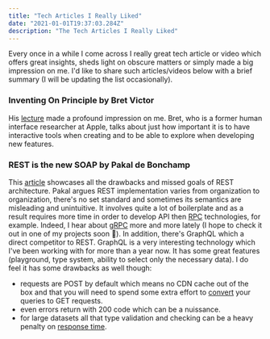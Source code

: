 ```yaml
---
title: "Tech Articles I Really Liked"
date: "2021-01-01T19:37:03.284Z"
description: "The Tech Articles I Really Liked"
---
```


Every once in a while I come across I really great tech article or video which offers great insights, sheds light on obscure matters or simply made a big impression on me. I'd like to share such articles/videos below with a brief summary (I will be updating the list occasionally).

### Inventing On Principle by Bret Victor

His [lecture](http://worrydream.com/#!/InventingOnPrinciple) made a profound impression on me. Bret, who is a former human interface researcher at Apple, talks about just how important it is to have interactive tools when creating and to be able to explore when developing new features.

### REST is the new SOAP by Pakal de Bonchamp

This [article](https://www.freecodecamp.org/news/rest-is-the-new-soap-97ff6c09896d/) showcases all the drawbacks and missed goals of REST architecture. Pakal argues REST implementation varies from organization to organization, there's no set standard and sometimes its semantics are misleading and unintuitive. It involves quite a lot of boilerplate and as a result requires more time in order to develop API then [RPC](https://en.wikipedia.org/wiki/Remote_procedure_call) technologies, for example. Indeed, I hear about [gRPC](https://grpc.io/about/) more and more lately (I hope to check it out in one of my projects soon 🙂). In addition, there's GraphQL which a direct competitor to REST. GraphQL is a very interesting technology which I've been working with for more than a year now. It has some great features (playground, type system, ability to select only the necessary data). I do feel it has some drawbacks as well though:

- requests are POST by default which means no CDN cache out of the box and that you will need to spend some extra effort to [convert](https://www.apollographql.com/docs/apollo-server/performance/apq/) your queries to GET requests.
- even errors return with 200 code which can be a nuissance.
- for large datasets all that type validation and checking can be a heavy penalty on [response time](https://github.com/graphql/graphql-js/issues/723).
